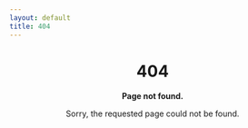 ```yaml
---
layout: default
title: 404
---
```


<div width="100%" style="text-align: center;">
<h1>404</h1>

<p><strong>Page not found.</strong></p>

<p>Sorry, the requested page could not be found.</p>
</div>
